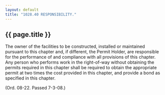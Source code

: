 ```yaml
---
layout: default 
title: "1028.40 RESPONSIBILITY."
---
```


{{ page.title }}
----------------

The owner of the facilities to be constructed, installed or maintained
pursuant to this chapter and, if different, the Permit Holder, are
responsible for the performance of and compliance with all provisions of
this chapter. Any person who performs work in the right-of-way without
obtaining the permits required in this chapter shall be required to
obtain the appropriate permit at two times the cost provided in this
chapter, and provide a bond as specified in this chapter.

(Ord. 08-22. Passed 7-3-08.)
